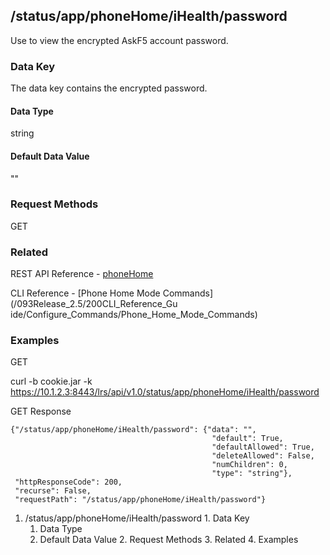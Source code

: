 ## /status/app/phoneHome/iHealth/password

Use to view the encrypted AskF5 account password.

### Data Key

The data key contains the encrypted password.

#### Data Type

string

#### Default Data Value

""

### Request Methods

GET

### Related

REST API Reference -
[phoneHome](/093Release_2.5/250REST_API_Reference_Guide/config/phoneHome)

CLI Reference - [Phone Home Mode Commands](/093Release_2.5/200CLI_Reference_Gu
ide/Configure_Commands/Phone_Home_Mode_Commands)

### Examples

GET

curl -b cookie.jar -k
https://10.1.2.3:8443/lrs/api/v1.0/status/app/phoneHome/iHealth/password

GET Response

    
    {"/status/app/phoneHome/iHealth/password": {"data": "",
                                                 "default": True,
                                                 "defaultAllowed": True,
                                                 "deleteAllowed": False,
                                                 "numChildren": 0,
                                                 "type": "string"},
     "httpResponseCode": 200,
     "recurse": False,
     "requestPath": "/status/app/phoneHome/iHealth/password"}
    

  1. /status/app/phoneHome/iHealth/password
    1. Data Key
      1. Data Type
      2. Default Data Value
    2. Request Methods
    3. Related
    4. Examples

